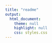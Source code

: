 ```yaml
---
title: "readme"
output:
  html_document:
    theme: null
    highlight: null
    css: styles.css
---
```




